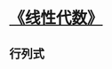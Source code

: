 # [《线性代数》](https://www.bilibili.com/video/BV1aW411Q7x1/?spm_id_from=333.337.search-card.all.click&vd_source=8333825fa7abe6ed50c46c87d613ac03)
## 行列式

